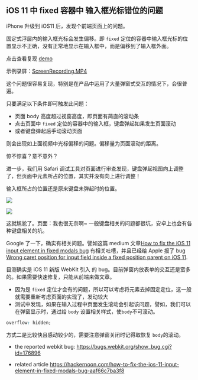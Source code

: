 ## iOS 11 中 fixed 容器中 输入框光标错位的问题

iPhone 升级到 iOS11 后，发现个前端页面上的问题。

固定式浮层内的输入框光标会发生偏移。即 `fixed` 定位的容器中输入框光标的位置显示不正确，没有正常地显示在输入框中，而是偏移到了输入框外面。

点击查看复现 [demo](https://wayou.github.io/assets/webkit-fixed-input-issue/src/index.html) 

示例录屏：[ScreenRecording.MP4](https://raw.githubusercontent.com/wayou/wayou.github.io/master/assets/webkit-fixed-input-issue/assets/ScreenRecording.MP4)

这个问题很容易复现，特别是在产品中运用了大量弹窗式交互的情况下，会很普遍。

只要满足以下条件即可触发此问题：
- 页面 body 高度超过视窗高度，即页面有简直的滚动条
- 点击页面中 `fixed` 定位的容器中的输入框，键盘弹起如果发生页面滚动
- 或者键盘弹起后手动滚动页面

则会出现如上面视频中光标偏移的问题。偏移量为页面滚动的距离。

惊不惊喜？意不意外？

进一步，我们用 Safari 调试工具对页面进行审查发现，键盘弹起视图向上调整了，但页面中元素所占的位置，其实并没有向上进行调整！

输入框所占的位置还是原来键盘未弹起时的位置。

![](https://raw.githubusercontent.com/wayou/wayou.github.io/master/assets/webkit-fixed-input-issue/assets/dom-element-position.png)

![](https://raw.githubusercontent.com/wayou/wayou.github.io/master/assets/webkit-fixed-input-issue/assets/safari-inspect-element.png)

这就尴尬了。页面：我也很无奈啊~ 一般键盘相关的问题都很坑，安卓上也会有各种键盘相关的坑。

Google 了一下，确实有相关问题。譬如这篇 medium 文章[How to fix the iOS 11 input element in fixed modals bug](https://hackernoon.com/how-to-fix-the-ios-11-input-element-in-fixed-modals-bug-aaf66c7ba3f8) 有相关吐槽，并且已经给 Apple 报了 bug [Wrong caret position for input field inside a fixed position parent on iOS 11](https://bugs.webkit.org/show_bug.cgi?id=176896).

目测确实是 iOS 11 新版 WebKit 引入 的 bug。目前弹窗内放表单的交互还是蛮多的。如果需要快速修复，只能从前端来做文章。

- 因为是 `fixed` 定位才会有的问题，所以可以考虑将元素去掉固定定位，这一般就需要重新考虑页面的实现了，发动较大
- 测试中发现，如果在输入过程中页面发生滚动会引起该问题，譬如，我们可以在弹窗显示时，通过给 `body` 设置相关样式，使`body`不可滚动。
```css
overflow: hidden;
```

方式二是比较快且感动较少的，需要注意弹窗关闭时记得取恢复 `body`的滚动。

- the reported webkit bug: https://bugs.webkit.org/show_bug.cgi?id=176896

- related article https://hackernoon.com/how-to-fix-the-ios-11-input-element-in-fixed-modals-bug-aaf66c7ba3f8


